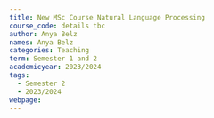 ```yaml
---
title: New MSc Course Natural Language Processing
course_code: details tbc
author: Anya Belz
names: Anya Belz
categories: Teaching
term: Semester 1 and 2
academicyear: 2023/2024
tags:
  - Semester 2
  - 2023/2024
webpage: 
---
```

